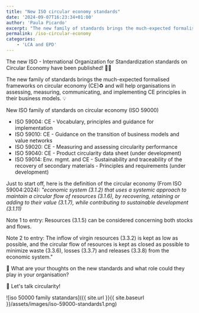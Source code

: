 ```yaml
---
title: "New ISO circular economy standards"
date: '2024-09-07T16:23:34+01:00'
author: 'Paula Picardo'
excerpt: "The new family of standards brings the much-expected formalised frameworks on circular economy (CE)♻️ and will help organisations in assessing, measuring, communicating, and implementing CE principles in their business models"
permalink: /iso-circular-economy
categories:
    - 'LCA and EPD'
---
```

The new ISO - International Organization for Standardization standards on Circular Economy have been published! 👏🎈

The new family of standards brings the much-expected formalised frameworks on circular economy (CE)♻️ and will help organisations in assessing, measuring, communicating, and implementing CE principles in their business models. 💡

New ISO family of standards on circular economy (ISO 59000)

* ISO 59004: CE - Vocabulary, principles and guidance for implementation
* ISO 59010: CE - Guidance on the transition of business models and value networks
* ISO 59020: CE - Measuring and assessing circularity performance
* ISO 59040: CE - Product circularity data sheet (under development)
* ISO 59014: Env. mgmt. and CE - Sustainability and traceability of the recovery of secondary materials - Principles and requirements (under development)

Just to start off, here is the definition of the circular economy (From ISO 59004:2024): 
*"economic system (3.1.2) that uses a systemic approach to maintain a circular flow of resources (3.1.6), by recovering, retaining or adding to their value (3.1.7), while contributing to sustainable development (3.1.11)*

Note 1 to entry: Resources  (3.1.5) can be considered concerning both stocks and flows.

Note 2 to entry: The inflow of virgin resources (3.3.2) is kept as low as possible, and the circular flow of resources is kept as closed as possible to minimize waste (3.3.6), losses (3.3.7) and releases (3.3.8) from the economic system."

💬 What are your thoughts on the new standards and what role could they play in your organisation? 

📮 Let's talk circularity!

![iso 50000 family statandars]({{ site.url }}{{ site.baseurl }}/assets/images/iso-59000-standards1.png)

